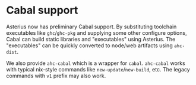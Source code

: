 # Cabal support

Asterius now has preliminary Cabal support. By substituting toolchain
executables like `ghc`/`ghc-pkg` and supplying some other configure options,
Cabal can build static libraries and "executables" using Asterius. The
"executables" can be quickly converted to node/web artifacts using `ahc-dist`.

We also provide `ahc-cabal` which is a wrapper for `cabal`. `ahc-cabal` works
with typical nix-style commands like `new-update`/`new-build`, etc. The legacy
commands with `v1` prefix may also work.
